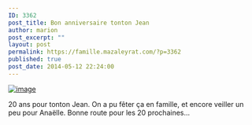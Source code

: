 ```yaml
---
ID: 3362
post_title: Bon anniversaire tonton Jean
author: marion
post_excerpt: ""
layout: post
permalink: https://famille.mazaleyrat.com/?p=3362
published: true
post_date: 2014-05-12 22:24:00
---
```

<a href="http://famille.mazaleyrat.com/wp-content/uploads/2014/05/wpid-img_20140422_135435.jpg"><img title="IMG_20140422_135435.jpg" class="alignleft size-full" alt="image" src="http://famille.mazaleyrat.com/wp-content/uploads/2014/05/wpid-img_20140422_135435.jpg" /></a>



20 ans pour tonton Jean. On a pu fêter ça en famille, et encore veiller un peu pour Anaëlle. 
Bonne route pour les 20 prochaines...